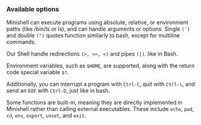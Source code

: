 ### Available options

Minishell can execute programs using absolute, relative, or environment paths (like /bin/ls or ls), and can handle arguments or options. Single ``(')`` and double ``(")`` quotes function similarly to bash, except for multiline commands.

Our Shell handle redirections ``(>, >>, <)`` and pipes ``(|)``. like in Bash.

Environment variables, such as ``$HOME``, are supported, along with the return code special variable ``$?``.

Additionally, you can interrupt a program with ``Ctrl-C``, quit with ``Ctrl-\``, and send an ``EOF`` with ``Ctrl-D``, just like in bash.

Some functions are built-in, meaning they are directly implemented in Minishell rather than calling external executables. These include ``echo``, ``pwd``, ``cd``, ``env``, ``export``, ``unset``, and ``exit``.
